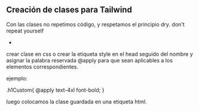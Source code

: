 ## Creación de clases para Tailwind

Con las clases no repetimos código, y respetamos el principio dry. 
don't repeat yourself

-

crear clase en css o crear la etiqueta style en el head seguido del nombre y asignar la palabra reservada @apply para que sean aplicables a los elementos correspondientes.

ejemplo:

.h1Custom{
    @apply  text-4xl font-bold;
}

luego colocamos la clase guardada en una etiqueta html.